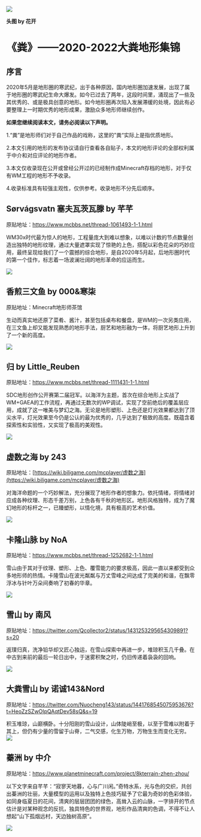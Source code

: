 ![](http://thingy.top/view.php/c89404120105b5f8439507c7affd3df0.png)

**头图 by 花开**

# 《粪》——2020-2022大粪地形集锦

## 序言

2020年5月是地形圈的寒武纪，出于各种原因，国内地形圈加速发展，出现了属于地形圈的寒武纪生命大爆发。如今已过去了两年，这段时间里，涌现出了一些及其优秀的、或是极具创意的地形。如今地形圈再次陷入发展滞缓的处境，因此有必要整理上一时期优秀的地形成果，激励众多地形师继续创作。

**如果您继续阅读本文，请务必阅读以下声明。**

1.“粪”是地形师们对于自己作品的戏称，这里的”粪“实际上是指优质地形。

2.本文引用的地形的发布协议请自行查看各自贴子，本文的地形评论的全部权利属于中介和对应评论的地形作者。

3.本文仅收录现在公开或曾经公开过的已经制作成Minecraft存档的地形，对于仅有WM工程的地形不予收录。

4.收录标准具有较强主观性，仅供参考。收录地形不分先后顺序。

## Sørvágsvatn 塞夫瓦茨瓦滕 by 芊芊

原贴地址：https://www.mcbbs.net/thread-1061493-1-1.html

 WM30x时代最为惊人的地形，工程量庞大到难以想象，以难以计数的节点数量创造出独特的地形纹理，通过大量遮罩实现了惊艳的上色，搭配以彩色花朵的巧妙应用，最终呈现给我们了一个震撼的综合地形，是自2020年5月起，后地形圈时代的第一个佳作，标志着一场波澜壮阔的地形革命的应运而生。

![](http://thingy.top/view.php/a1fd80051d3d328d65d91b1ee2c6d571.jpg)

## 香煎三文鱼 by 000&寒柒

原贴地址：Minecraft地形师茶馆

生动而真实地还原了菜肴、酱汁，甚至包括桌布和餐盘，是WM的一次另类应用，在三文鱼上却又能发现熟悉的地形手法，厨艺和地形融为一体，将厨艺地形上升到了一个新的高度。

![](http://thingy.top/view.php/4858571dc16ed02d0432a48d6448e04b.jpg)

## 归 by Little_Reuben

原贴地址：https://www.mcbbs.net/thread-1111431-1-1.html

SDC地形创作公开赛第二届冠军。以海洋为主题，首次在综合地形上实战了WM+GAEA的工作流程，再通过无数次的WP调试，实现了空前绝后的覆盖层应用，成就了这一唯美与梦幻之海。无论是地形塑形、上色还是灯光效果都达到了顶尖水平，灯光效果至今仍是公认的最为优秀的，几乎达到了极致的高度。既蕴含着探索性和实验性，又实现了极高的美观性。

![](http://thingy.top/view.php/d0d9aa3a5954efe7f3a973b120eeab88.jpg)

## 虚数之海 by 243

原贴地址：[https://wiki.biligame.com/mcplayer/虚数之海](https://wiki.biligame.com/mcplayer/虚数之海)

对海洋命题的一个巧妙解法，充分展现了地形作者的想象力。依托情绪，将情绪对应成各种纹理、形态千差万别，上色各有千秋的地形区。地形风格独特，成为了魔幻地形的标杆之一，已臻塑形，以情化境，具有极高的艺术价值。

![](http://thingy.top/view.php/2a61c2c85b09a40ae4adb8a09f40b44e.jpg)

## 卡隆山脉 by NoA

原贴地址：https://www.mcbbs.net/thread-1252682-1-1.html

雪山由于其对于纹理、塑形、上色、覆雪能力的要求极高，因此一直以来都受到众多地形师的热情。卡隆雪山在波光粼粼与万丈雪峰之间达成了完美的和谐，在飘零浮冰与针叶万朵间奏响了初春的华章。

![](http://thingy.top/view.php/3208d302852679915abb4c3d1ba2f4ab.jpg)

## 雪山 by 南风

原贴地址：https://twitter.com/Qcollector2/status/1431253295654309891?s=20

返璞归真，洗净铅华却又匠心独运，在雪山探索中再进一步，堆琼积玉几千叠。在中古到来前的最后一轮日出中，于迷雾积聚之时，仍旧传递着袅袅的回响。

![](http://thingy.top/view.php/1b589151d8c956604408e797e471d013.jpg)

## 大粪雪山 by 诺诚143&Nord

原贴地址：https://twitter.com/Nuocheng143/status/1441768545075953676?t=HeoZzSZwOIpQAqtDev58sQ&s=19

积玉堆琼，山巅横卧。十分阳刚的雪山设计，山体陡峭至极，以至于雪难以附着于其上，但仍有少量的雪留于山脊，二气交感，化生万物，万物生生而变化无穷。![](http://thingy.top/view.php/e5f2b990feb002e8cb3cc51bd7549605.png)

## 蓁洲 by 中介

原贴地址：https://www.planetminecraft.com/project/8kterrain-zhen-zhou/

以下文字来自芊芊：“寂寥天地暮，心与广川闲。”奇特水系，光与色的交织，共创出蓁洲的壮丽，大量模型的运用以及独特上色技巧赋予了它最为奇妙的色彩体验，如同身临夏日的花间，清爽的层层团团的绿色，高耸入云的山脉，一字排开的节点估计是对某种观念的反抗，独具特色的世界观，地形作品清爽的色调，不得不让人想起“山下孤烟远村，天边独树高原”。

![](http://thingy.top/view.php/15743c2f2ce28ea60484539e629efc83.png)
